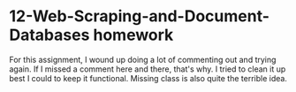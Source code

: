 # 12-Web-Scraping-and-Document-Databases homework
For this assignment, I wound up doing a lot of commenting out and trying again. If I missed a comment here and there, that's why. I tried to clean it up best I could to keep it functional.
Missing class is also quite the terrible idea.
